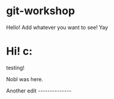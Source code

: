# git-workshop

Hello! Add whatever you want to see!
Yay

Hi! c:
=======
testing!







Nobl was here.


Another edit --------------
